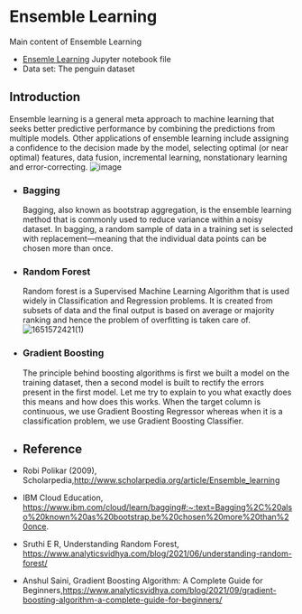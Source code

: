 # Ensemble Learning
Main content of Ensemble Learning
* [Ensemle Learning](/guides/content/editing-an-existing-page) Jupyter notebook file
* Data set: The penguin dataset
## Introduction 
Ensemble learning is a general meta approach to machine learning that seeks better predictive performance by combining the predictions from multiple models.  Other applications of ensemble learning include assigning a confidence to the decision made by the model, selecting optimal (or near optimal) features, data fusion, incremental learning, nonstationary learning and error-correcting. 
![image](https://user-images.githubusercontent.com/90750119/166436671-1cb9c23f-70fa-461a-81ea-d229f3a4d544.png)

* ### Bagging 

  Bagging, also known as bootstrap aggregation, is the ensemble learning method that is commonly used to reduce variance within a noisy dataset. In bagging, a random sample of data in a training set is selected with replacement—meaning that the individual data points can be chosen more than once.
  
* ### Random Forest

  Random forest is a Supervised Machine Learning Algorithm that is used widely in Classification and Regression problems. It is created from subsets of data and the final output is based on average or majority ranking and hence the problem of overfitting is taken care of.
  ![1651572421(1)](https://user-images.githubusercontent.com/90750119/166436093-1f26b399-2b8c-4cbe-979e-4ab73b0ddeed.png)
* ### Gradient Boosting
   The principle behind boosting algorithms is first we built a model on the training dataset, then a second model is built to rectify the errors present in the first model. Let me try to explain to you what exactly does this means and how does this works. When the target column is continuous, we use Gradient Boosting Regressor whereas when it is a classification problem, we use Gradient Boosting Classifier. 
* ## Reference 
* Robi Polikar (2009), Scholarpedia,http://www.scholarpedia.org/article/Ensemble_learning
* IBM Cloud Education, https://www.ibm.com/cloud/learn/bagging#:~:text=Bagging%2C%20also%20known%20as%20bootstrap,be%20chosen%20more%20than%20once.
* Sruthi E R, Understanding Random Forest, https://www.analyticsvidhya.com/blog/2021/06/understanding-random-forest/
* Anshul Saini, Gradient Boosting Algorithm: A Complete Guide for Beginners,https://www.analyticsvidhya.com/blog/2021/09/gradient-boosting-algorithm-a-complete-guide-for-beginners/
